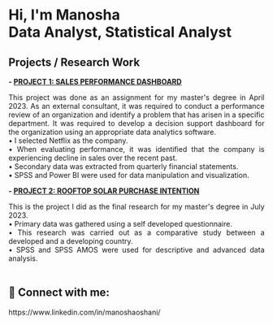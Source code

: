 <h1>Hi, I'm Manosha <br/>Data Analyst, Statistical Analyst </h1>

<h2><b>Projects / Research Work</b></h2>

<b>- [PROJECT 1: SALES PERFORMANCE DASHBOARD](https://github.com/ManoshaSumathiratna/SalesPerformanceDashboard)</b>
<br/>
<p align="justify">
This project was done as an assignment for my master's degree in April 2023. As an external consultant, it was required to conduct a performance review of an organization and identify a problem that has arisen in a specific department. It was required to develop a decision support dashboard for the organization using an appropriate data analytics software.
<br/>
•	I selected Netflix as the company.
<br/>
•	When evaluating performance, it was identified that the company is experiencing decline in sales over the recent past.
<br/>
•	Secondary data was extracted from quarterly financial statements.
<br/>
•	SPSS and Power BI were used for data manipulation and visualization.

<br/>


<b>- [PROJECT 2: ROOFTOP SOLAR PURCHASE INTENTION](https://github.com/ManoshaSumathiratna/RooftopSolarPurchaseIntention)</b>
<br/>
<p align="justify">
This is the project I did as the final research for my master's degree in July 2023. 
<br/>
•	Primary data was gathered using a self developed questionnaire.
<br/>  
•	This research was carried out as a comparative study between a developed and a developing country.
<br/>
•	SPSS and SPSS AMOS were used for descriptive and advanced data analysis.

<br/>
<br/>
<h2> 🤳 Connect with me:</h2>
https://www.linkedin.com/in/manoshaoshani/
